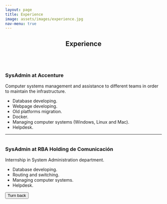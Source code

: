 ```yaml
---
layout: page
title: Experience
image: assets/images/experience.jpg
nav-menu: true
---
```


<!-- Main -->
<div id="main" class="alt">

<!-- Experience -->
<section id="one">
	<div class="inner">
		<header class="major">
			<h1>Experience</h1>
		</header>

<!-- Content -->
<!-- Accenture -->
<div class="6u 12u$(small)">
<p><span class="image right"><img src="{% link assets/images/logoaccenture.png %}" alt="" /></span></p>
		<p style="padding-left:990px;">
		<h3>SysAdmin at Accenture</h3>
		Computer systems management and assistance to different teams in order to maintain the infrastructure. 
		</p>
		<ul>
			<li>Database developing.</li>
			<li>Webpage developing.</li>
			<li>Old platforms migration.</li>
			<li>Docker.</li>
			<li>Managing computer systems (Windows, Linux and Mac).</li>
			<li>Helpdesk.</li>
		</ul>
</div>
<!-- End Accenture -->
<hr>

<!-- Internship Description -->
<div class="6u 12u$(small)">
<p><span class="image right"><img src="{% link assets/images/rba.png %}" alt="" /></span>
		<h3>SysAdmin at RBA Holding de Comunicación</h3>
		<p>Internship in System Administration department.</p>
		<ul>
			<li>Database developing.</li>
			<li>Routing and switching.</li>
			<li>Managing computer systems.</li>
			<li>Helpdesk.</li>
		</ul>
		</p>
</div>
<!-- End Internship Description -->

<!-- Turn back button -->
<div>
  <input class="back" type="button" name="turn" value="Turn back" onclick="history.back()"/>
</div>
<!-- End turn back button -->